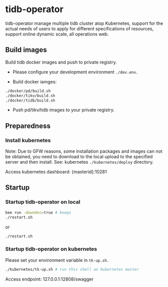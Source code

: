 # tidb-operator

tidb-operator manage multiple tidb cluster atop Kubernetes, support for the actual needs of users to apply for different specifications of resources, support online dynamic scale, all operations web.

## Build images

Build tidb docker images and push to private registry.

* Please configure your development environment `./dev.env`.

* Build docker iamges:

```bash
./docker/pd/build.sh
./docker/tikv/build.sh
./docker/tidb/build.sh
```

* Push pd/tikv/tidb images to your private registry.

## Preparedness

### Install kubernetes

Note: Due to GFW reasons, some installation packages and images can not be obtained, you need to download to the local upload to the specified server and then install. See: kubernetes `./kubernetes/deploy` directory.

Access kubernetes dashboard: {masterid}:10281

## Startup

### Startup tidb-operator on local

```bash
bee run -downdoc=true # beego
./restart.sh
```

or

```bash
./restart.sh
```

### Startup tidb-operator on kubernetes

Please set your environment variable in `tk-up.sh`.

```bash
./kubernetes/tk-up.sh # run this shell on kubernetes master
```

Access endpoint: 127.0.0.1:12808/swagger
